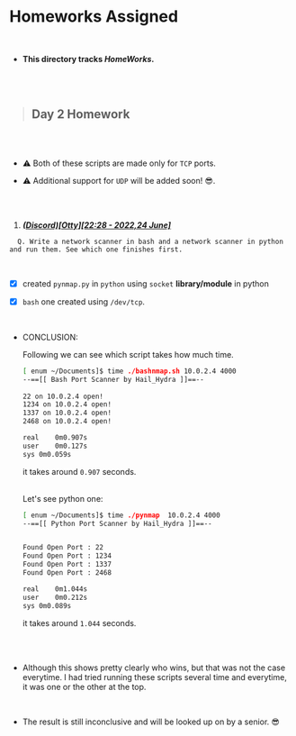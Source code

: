 # Homeworks Assigned
<br>

- __This directory tracks ___HomeWorks___.__

<br>
<br>

>## Day 2 Homework

<br>
<br>


- :warning: Both of these scripts are made only for `TCP` ports.

- :warning: Additional support for `UDP` will be added soon! :sunglasses:. 

<br>
<br>

1. ___[(Discord)[Otty][22:28 - 2022,24 June]](https://discord.com/channels/542352179059752970/986065743303016518/989937639564140604)___
 ```
   Q. Write a network scanner in bash and a network scanner in python and run them. See which one finishes first.
```
<br>

- [x] created `pynmap.py` in `python` using `socket` __library/module__ in python

- [x] `bash` one created using `/dev/tcp`.

<br>

- CONCLUSION:

    Following we can see which script takes how much time.
    ```bash
    [ enum ~/Documents]$ time ./bashnmap.sh 10.0.2.4 4000
    --==[[ Bash Port Scanner by Hail_Hydra ]]==--
     
    22 on 10.0.2.4 open!
    1234 on 10.0.2.4 open!
    1337 on 10.0.2.4 open!
    2468 on 10.0.2.4 open!

    real	0m0.907s
    user	0m0.127s
    sys	0m0.059s
    ```
    it takes around `0.907` seconds.

    <br>
    Let's see python one:

    ```bash
    [ enum ~/Documents]$ time ./pynmap  10.0.2.4 4000
    --==[[ Python Port Scanner by Hail_Hydra ]]==--


    Found Open Port : 22 
    Found Open Port : 1234 
    Found Open Port : 1337 
    Found Open Port : 2468 

    real	0m1.044s
    user	0m0.212s
    sys	0m0.089s
    ```

    it takes around `1.044` seconds.

    <br>
    <br>

- Although this shows pretty clearly who wins, but that was not the case everytime. I had tried running these scripts several time and everytime, it was one or the other at the top.

<br>

- The result is still inconclusive and will be looked up on by a senior. :sunglasses:
